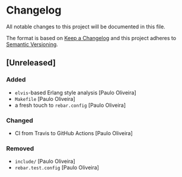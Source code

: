 # Changelog

All notable changes to this project will be documented in this file.

The format is based on [Keep a Changelog](https://keepachangelog.com/en/1.0.0/)
and this project adheres to [Semantic Versioning](https://semver.org/spec/v2.0.0.html).

## [Unreleased]

### Added

- `elvis`-based Erlang style analysis [Paulo Oliveira]
- `Makefile` [Paulo Oliveira]
- a fresh touch to `rebar.config` [Paulo Oliveira]

### Changed

- CI from Travis to GitHub Actions [Paulo Oliveira]

### Removed

- `include/` [Paulo Oliveira]
- `rebar.test.config` [Paulo Oliveira]

